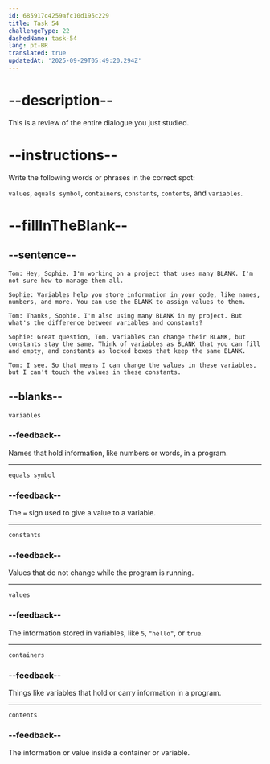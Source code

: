```yaml
---
id: 685917c4259afc10d195c229
title: Task 54
challengeType: 22
dashedName: task-54
lang: pt-BR
translated: true
updatedAt: '2025-09-29T05:49:20.294Z'
---
```


<!-- REVIEW -->

# --description--

This is a review of the entire dialogue you just studied.

# --instructions--

Write the following words or phrases in the correct spot:

`values`, `equals symbol`, `containers`, `constants`, `contents`, and `variables`.

# --fillInTheBlank--

## --sentence--

`Tom: Hey, Sophie. I'm working on a project that uses many BLANK. I'm not sure how to manage them all.`

`Sophie: Variables help you store information in your code, like names, numbers, and more. You can use the BLANK to assign values to them.`

`Tom: Thanks, Sophie. I'm also using many BLANK in my project. But what's the difference between variables and constants?`

`Sophie: Great question, Tom. Variables can change their BLANK, but constants stay the same. Think of variables as BLANK that you can fill and empty, and constants as locked boxes that keep the same BLANK.`

`Tom: I see. So that means I can change the values in these variables, but I can't touch the values in these constants.`

## --blanks--

`variables`

### --feedback--

Names that hold information, like numbers or words, in a program.

---

`equals symbol`

### --feedback--

The `=` sign used to give a value to a variable.

---

`constants`

### --feedback--

Values that do not change while the program is running.

---

`values`

### --feedback--

The information stored in variables, like `5`, `"hello"`, or `true`.

---

`containers`

### --feedback--

Things like variables that hold or carry information in a program.

---

`contents`

### --feedback--

The information or value inside a container or variable.
